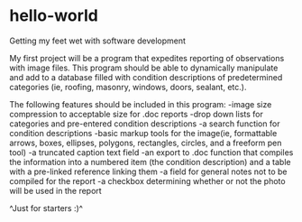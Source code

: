 # hello-world
Getting my feet wet with software development

My first project will be a program that expedites reporting of observations with image files.  This program should be able to dynamically manipulate and add to a database filled with condition descriptions of predetermined categories (ie, roofing, masonry, windows, doors, sealant, etc.).  

The following features should be included in this program:
-image size compression to acceptable size for .doc reports
-drop down lists for categories and pre-entered condition descriptions
-a search function for condition descriptions
-basic markup tools for the image(ie, formattable arrows, boxes, ellipses, polygons, rectangles, circles, and a freeform pen tool)
-a truncated caption text field
-an export to .doc function that compiles the information into a numbered item (the condition description) and a table with a pre-linked reference linking them
-a field for general notes not to be compiled for the report
-a checkbox determining whether or not the photo will be used in the report


^Just for starters :)^
